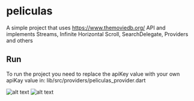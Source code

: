 # peliculas

A simple project that uses https://www.themoviedb.org/ API and implements Streams, Infinite Horizontal Scroll, SearchDelegate, Providers and others

## Run

To run the project you need to replace the apiKey value with your own apiKay value in: lib/src/providers/peliculas_provider.dart
 
![alt text](https://res.cloudinary.com/dkxkggrps/image/upload/c_scale,h_764/v1612057061/projects-images/peliculas/ymuwt1qdy1pidf4leb0n.png "Home Page")   ![alt text](https://res.cloudinary.com/dkxkggrps/image/upload/c_scale,h_764/v1612057063/projects-images/peliculas/zrnotoq2afccju8y2x7k.png "Detail Page")
